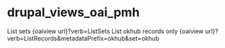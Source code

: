 # drupal_views_oai_pmh

List sets
{oaiview url}?verb=ListSets
List okhub records only
{oaiview url}?verb=ListRecords&metadataPrefix=okhub&set=okhub
